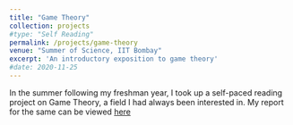 ```yaml
---
title: "Game Theory"
collection: projects
#type: "Self Reading"
permalink: /projects/game-theory
venue: "Summer of Science, IIT Bombay"
excerpt: 'An introductory exposition to game theory'
#date: 2020-11-25
---
```


In the summer following my freshman year, I took up a self-paced reading project on Game Theory, a field I had always been interested in. My report for the same can be viewed [here](https://ishankapnadak.github.io/files/game-theory.pdf)